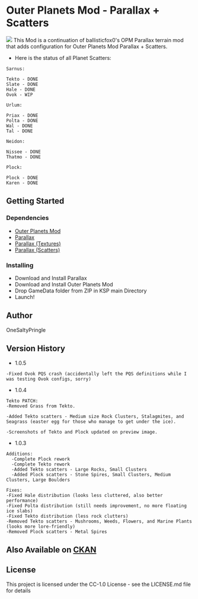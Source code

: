 # Outer Planets Mod - Parallax + Scatters
![](https://i.imgur.com/ogvc7Pl.png)
This Mod is a continuation of ballisticfox0's OPM Parallax terrain mod that adds configuration for Outer Planets Mod Parallax + Scatters.

* Here is the status of all Planet Scatters:
```
Sarnus:

Tekto - DONE
Slate - DONE
Hale - DONE
Ovok - WIP

Urlum:

Priax - DONE
Polta - DONE
Wal - DONE
Tal - DONE

Neidon:

Nissee - DONE
Thatmo - DONE

Plock:

Plock - DONE
Karen - DONE
```

## Getting Started

### Dependencies

* [Outer Planets Mod](https://forum.kerbalspaceprogram.com/topic/184789-131-112x-outer-planets-mod-v2210-3rd-jan-2022/)
* [Parallax](https://forum.kerbalspaceprogram.com/topic/209714-112x-parallax-pbr-terrain-and-surface-objects-202/)
* [Parallax (Textures)](https://github.com/Gameslinx/Tessellation/releases)
* [Parallax (Scatters)](https://github.com/Gameslinx/Tessellation/releases)

### Installing

* Download and Install Parallax
* Download and Install Outer Planets Mod
* Drop GameData folder from ZIP in KSP main Directory
* Launch!


## Author

 OneSaltyPringle 

## Version History
* 1.0.5
```
-Fixed Ovok PQS crash (accidentally left the PQS definitions while I was testing Ovok configs, sorry)
```
* 1.0.4
```
Tekto PATCH:
-Removed Grass from Tekto.

-Added Tekto scatters - Medium size Rock Clusters, Stalagmites, and Seagrass (easter egg for those who manage to get under the ice).

-Screenshots of Tekto and Plock updated on preview image.
```
* 1.0.3
```
Additions:
  -Complete Plock rework
  -Complete Tekto rework
  -Added Tekto scatters - Large Rocks, Small Clusters
  -Added Plock scatters - Stone Spires, Small Clusters, Medium Clusters, Large Boulders

Fixes:
-Fixed Hale distribution (looks less cluttered, also better performance)
-Fixed Polta distribution (still needs improvement, no more floating ice slabs)
-Fixed Tekto distribution (less rock clutters)
-Removed Tekto scatters - Mushrooms, Weeds, Flowers, and Marine Plants (looks more lore-friendly)
-Removed Plock scatters - Metal Spires
```
## Also Available on [CKAN](https://forum.kerbalspaceprogram.com/topic/154922-ckan-the-comprehensive-kerbal-archive-network-v1280-dyson/)

## License

This project is licensed under the CC-1.0 License - see the LICENSE.md file for details
